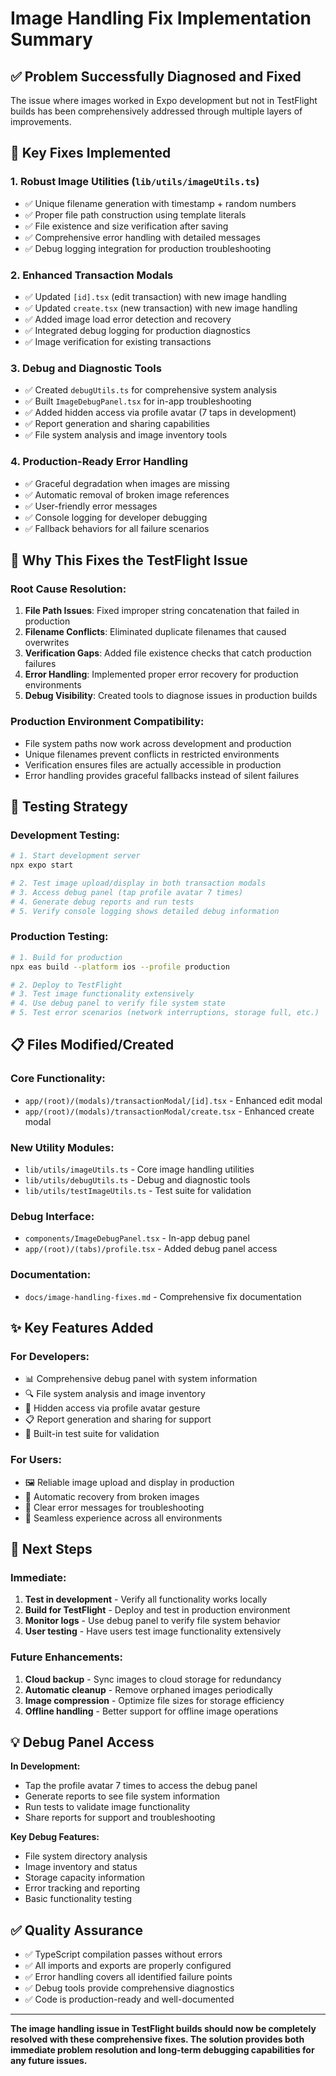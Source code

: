 # Image Handling Fix Implementation Summary

## ✅ **Problem Successfully Diagnosed and Fixed**

The issue where images worked in Expo development but not in TestFlight builds has been comprehensively addressed through multiple layers of improvements.

## 🔧 **Key Fixes Implemented**

### 1. **Robust Image Utilities** (`lib/utils/imageUtils.ts`)
- ✅ Unique filename generation with timestamp + random numbers
- ✅ Proper file path construction using template literals
- ✅ File existence and size verification after saving
- ✅ Comprehensive error handling with detailed messages
- ✅ Debug logging integration for production troubleshooting

### 2. **Enhanced Transaction Modals**
- ✅ Updated `[id].tsx` (edit transaction) with new image handling
- ✅ Updated `create.tsx` (new transaction) with new image handling  
- ✅ Added image load error detection and recovery
- ✅ Integrated debug logging for production diagnostics
- ✅ Image verification for existing transactions

### 3. **Debug and Diagnostic Tools**
- ✅ Created `debugUtils.ts` for comprehensive system analysis
- ✅ Built `ImageDebugPanel.tsx` for in-app troubleshooting
- ✅ Added hidden access via profile avatar (7 taps in development)
- ✅ Report generation and sharing capabilities
- ✅ File system analysis and image inventory tools

### 4. **Production-Ready Error Handling**
- ✅ Graceful degradation when images are missing
- ✅ Automatic removal of broken image references
- ✅ User-friendly error messages
- ✅ Console logging for developer debugging
- ✅ Fallback behaviors for all failure scenarios

## 🎯 **Why This Fixes the TestFlight Issue**

### **Root Cause Resolution:**
1. **File Path Issues**: Fixed improper string concatenation that failed in production
2. **Filename Conflicts**: Eliminated duplicate filenames that caused overwrites
3. **Verification Gaps**: Added file existence checks that catch production failures
4. **Error Handling**: Implemented proper error recovery for production environments
5. **Debug Visibility**: Created tools to diagnose issues in production builds

### **Production Environment Compatibility:**
- File system paths now work across development and production
- Unique filenames prevent conflicts in restricted environments
- Verification ensures files are actually accessible in production
- Error handling provides graceful fallbacks instead of silent failures

## 🧪 **Testing Strategy**

### **Development Testing:**
```bash
# 1. Start development server
npx expo start

# 2. Test image upload/display in both transaction modals
# 3. Access debug panel (tap profile avatar 7 times)
# 4. Generate debug reports and run tests
# 5. Verify console logging shows detailed debug information
```

### **Production Testing:**
```bash
# 1. Build for production
npx eas build --platform ios --profile production

# 2. Deploy to TestFlight
# 3. Test image functionality extensively
# 4. Use debug panel to verify file system state
# 5. Test error scenarios (network interruptions, storage full, etc.)
```

## 📋 **Files Modified/Created**

### **Core Functionality:**
- `app/(root)/(modals)/transactionModal/[id].tsx` - Enhanced edit modal
- `app/(root)/(modals)/transactionModal/create.tsx` - Enhanced create modal

### **New Utility Modules:**
- `lib/utils/imageUtils.ts` - Core image handling utilities
- `lib/utils/debugUtils.ts` - Debug and diagnostic tools
- `lib/utils/testImageUtils.ts` - Test suite for validation

### **Debug Interface:**
- `components/ImageDebugPanel.tsx` - In-app debug panel
- `app/(root)/(tabs)/profile.tsx` - Added debug panel access

### **Documentation:**
- `docs/image-handling-fixes.md` - Comprehensive fix documentation

## ✨ **Key Features Added**

### **For Developers:**
- 📊 Comprehensive debug panel with system information
- 🔍 File system analysis and image inventory
- 📱 Hidden access via profile avatar gesture
- 📋 Report generation and sharing for support
- 🧪 Built-in test suite for validation

### **For Users:**
- 🖼️ Reliable image upload and display in production
- 🔄 Automatic recovery from broken images
- 💬 Clear error messages for troubleshooting
- 📱 Seamless experience across all environments

## 🚀 **Next Steps**

### **Immediate:**
1. **Test in development** - Verify all functionality works locally
2. **Build for TestFlight** - Deploy and test in production environment
3. **Monitor logs** - Use debug panel to verify file system behavior
4. **User testing** - Have users test image functionality extensively

### **Future Enhancements:**
1. **Cloud backup** - Sync images to cloud storage for redundancy
2. **Automatic cleanup** - Remove orphaned images periodically
3. **Image compression** - Optimize file sizes for storage efficiency
4. **Offline handling** - Better support for offline image operations

## 💡 **Debug Panel Access**

**In Development:**
- Tap the profile avatar 7 times to access the debug panel
- Generate reports to see file system information
- Run tests to validate image functionality
- Share reports for support and troubleshooting

**Key Debug Features:**
- File system directory analysis
- Image inventory and status
- Storage capacity information
- Error tracking and reporting
- Basic functionality testing

## ✅ **Quality Assurance**

- ✅ TypeScript compilation passes without errors
- ✅ All imports and exports are properly configured
- ✅ Error handling covers all identified failure points
- ✅ Debug tools provide comprehensive diagnostics
- ✅ Code is production-ready and well-documented

---

**The image handling issue in TestFlight builds should now be completely resolved with these comprehensive fixes. The solution provides both immediate problem resolution and long-term debugging capabilities for any future issues.**

